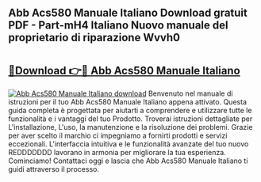 ## Abb Acs580 Manuale Italiano Download gratuit PDF - Part-mH4 Italiano Nuovo manuale del proprietario di riparazione Wvvh0

# <h2><a href="http://dfbph2.blite.top/?on=Abb+Acs580+Manuale+Italiano">🔗Download 👉🔴 Abb Acs580 Manuale Italiano</a></h2>

[![Abb Acs580 Manuale Italiano download](https://i.imgur.com/lujVjoI.png)](http://dfbph2.blite.top/?on=Abb+Acs580+Manuale+Italiano)
Benvenuto nel manuale di istruzioni per il tuo Abb Acs580 Manuale Italiano appena attivato. Questa guida completa è progettata per aiutarti a comprendere e utilizzare tutte le funzionalità e i vantaggi del tuo Prodotto. Troverai istruzioni dettagliate per L'installazione, L'uso, la manutenzione e la risoluzione dei problemi. Grazie per aver scelto il marchio ci impegniamo a fornirti prodotti e servizi eccezionali. L'interfaccia intuitiva e le funzionalità avanzate del tuo nuovo REDDDDDDD lavorano in armonia per migliorare la tua esperienza. Cominciamo! Contattaci oggi e lascia che Abb Acs580 Manuale Italiano ti guidi attraverso il processo.
